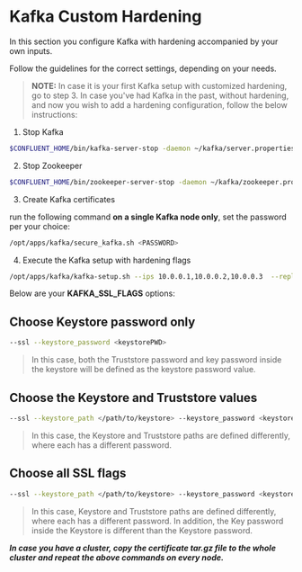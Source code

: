# Kafka Custom Hardening

In this section you configure Kafka with hardening accompanied by your own inputs.

Follow the guidelines for the correct settings, depending on your needs.

> **NOTE:** 
> In case it is your first Kafka setup with customized hardening, go to step 3. 
> In case you've had Kafka in the past, without hardening, and now you wish to add a hardening configuration, follow the below instructions:


1. Stop Kafka
~~~bash
$CONFLUENT_HOME/bin/kafka-server-stop -daemon ~/kafka/server.properties
~~~
2. Stop Zookeeper
~~~bash
$CONFLUENT_HOME/bin/zookeeper-server-stop -daemon ~/kafka/zookeeper.properties
~~~
3. Create Kafka certificates

run the following command **on a single Kafka node only**, set the password per your choice:
~~~bash
/opt/apps/kafka/secure_kafka.sh <PASSWORD>
~~~
4. Execute the Kafka setup with hardening flags
~~~bash
/opt/apps/kafka/kafka-setup.sh --ips 10.0.0.1,10.0.0.2,10.0.0.3  --replication_factor 3 [KAFKA_SSL_FLAGS]
~~~


Below are your **KAFKA_SSL_FLAGS** options:

## Choose Keystore password only
~~~bash
--ssl --keystore_password <keystorePWD>
~~~
 > In this case, both the Truststore password and key password inside the keystore will be defined as the keystore password value.

## Choose the Keystore and Truststore values
~~~bash
--ssl --keystore_path </path/to/keystore> --keystore_password <keystorePWD> --truststore_path </path/to/truststore> --truststore_password <truststorePWD>
~~~
 > In this case, the Keystore and Truststore paths are defined differently, where each has a different password.


## Choose all SSL flags 
~~~bash
--ssl --keystore_path </path/to/keystore> --keystore_password <keystorePWD> --truststore_path </path/to/truststore> --truststore_password <truststorePWD> --keypass <keyPWD>
~~~
 > In this case, Keystore and Truststore paths are defined differently, where each has a different password. In addition, the Key password inside the Keystore is different than the Keystore password.



***In case you have a cluster, copy the certificate tar.gz file to the whole cluster and repeat the above commands on every node.***
